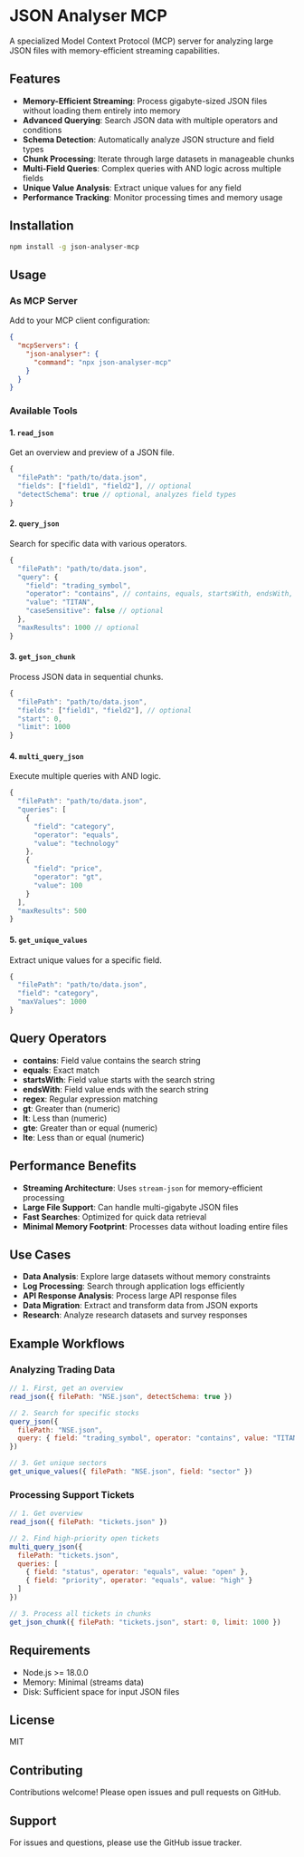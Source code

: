 # JSON Analyser MCP

A specialized Model Context Protocol (MCP) server for analyzing large JSON files with memory-efficient streaming capabilities.

## Features

- **Memory-Efficient Streaming**: Process gigabyte-sized JSON files without loading them entirely into memory
- **Advanced Querying**: Search JSON data with multiple operators and conditions
- **Schema Detection**: Automatically analyze JSON structure and field types
- **Chunk Processing**: Iterate through large datasets in manageable chunks
- **Multi-Field Queries**: Complex queries with AND logic across multiple fields
- **Unique Value Analysis**: Extract unique values for any field
- **Performance Tracking**: Monitor processing times and memory usage

## Installation

```bash
npm install -g json-analyser-mcp
```

## Usage

### As MCP Server

Add to your MCP client configuration:

```json
{
  "mcpServers": {
    "json-analyser": {
      "command": "npx json-analyser-mcp"
    }
  }
}
```

### Available Tools

#### 1. `read_json`
Get an overview and preview of a JSON file.

```javascript
{
  "filePath": "path/to/data.json",
  "fields": ["field1", "field2"], // optional
  "detectSchema": true // optional, analyzes field types
}
```

#### 2. `query_json`
Search for specific data with various operators.

```javascript
{
  "filePath": "path/to/data.json",
  "query": {
    "field": "trading_symbol",
    "operator": "contains", // contains, equals, startsWith, endsWith, regex, gt, lt, gte, lte
    "value": "TITAN",
    "caseSensitive": false // optional
  },
  "maxResults": 1000 // optional
}
```

#### 3. `get_json_chunk`
Process JSON data in sequential chunks.

```javascript
{
  "filePath": "path/to/data.json",
  "fields": ["field1", "field2"], // optional
  "start": 0,
  "limit": 1000
}
```

#### 4. `multi_query_json`
Execute multiple queries with AND logic.

```javascript
{
  "filePath": "path/to/data.json",
  "queries": [
    {
      "field": "category",
      "operator": "equals",
      "value": "technology"
    },
    {
      "field": "price",
      "operator": "gt",
      "value": 100
    }
  ],
  "maxResults": 500
}
```

#### 5. `get_unique_values`
Extract unique values for a specific field.

```javascript
{
  "filePath": "path/to/data.json",
  "field": "category",
  "maxValues": 1000
}
```

## Query Operators

- **contains**: Field value contains the search string
- **equals**: Exact match
- **startsWith**: Field value starts with the search string
- **endsWith**: Field value ends with the search string
- **regex**: Regular expression matching
- **gt**: Greater than (numeric)
- **lt**: Less than (numeric)
- **gte**: Greater than or equal (numeric)
- **lte**: Less than or equal (numeric)

## Performance Benefits

- **Streaming Architecture**: Uses `stream-json` for memory-efficient processing
- **Large File Support**: Can handle multi-gigabyte JSON files
- **Fast Searches**: Optimized for quick data retrieval
- **Minimal Memory Footprint**: Processes data without loading entire files

## Use Cases

- **Data Analysis**: Explore large datasets without memory constraints
- **Log Processing**: Search through application logs efficiently
- **API Response Analysis**: Process large API response files
- **Data Migration**: Extract and transform data from JSON exports
- **Research**: Analyze research datasets and survey responses

## Example Workflows

### Analyzing Trading Data
```javascript
// 1. First, get an overview
read_json({ filePath: "NSE.json", detectSchema: true })

// 2. Search for specific stocks
query_json({
  filePath: "NSE.json",
  query: { field: "trading_symbol", operator: "contains", value: "TITAN" }
})

// 3. Get unique sectors
get_unique_values({ filePath: "NSE.json", field: "sector" })
```

### Processing Support Tickets
```javascript
// 1. Get overview
read_json({ filePath: "tickets.json" })

// 2. Find high-priority open tickets
multi_query_json({
  filePath: "tickets.json",
  queries: [
    { field: "status", operator: "equals", value: "open" },
    { field: "priority", operator: "equals", value: "high" }
  ]
})

// 3. Process all tickets in chunks
get_json_chunk({ filePath: "tickets.json", start: 0, limit: 1000 })
```

## Requirements

- Node.js >= 18.0.0
- Memory: Minimal (streams data)
- Disk: Sufficient space for input JSON files

## License

MIT

## Contributing

Contributions welcome! Please open issues and pull requests on GitHub.

## Support

For issues and questions, please use the GitHub issue tracker. 